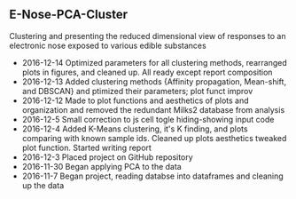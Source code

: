 
## E-Nose-PCA-Cluster

<!-- ##### View report in nbviewer: http://nbviewer.jupyter.org/github/farazhb/E-Nose-PCA-Cluster/blob/a14717c8f404956296f1549cd02ac78fd4c609bd/e_nose.ipynb -->

Clustering and presenting the reduced dimensional view of responses to an electronic nose exposed to various edible substances

- 2016-12-14  Optimized parameters for all clustering methods, rearranged plots in figures, and cleaned up. All ready except report composition
- 2016-12-13  Added clustering methods {Affinity propagation, Mean-shift, and DBSCAN} and ptimized their parameters; plot funct improv
- 2016-12-12  Made to plot functions and aesthetics of plots and organization and removed the redundant Milks2 database from analysis
- 2016-12-5   Small correction to js cell togle hiding-showing input code
- 2016-12-4   Added K-Means clustering, it's K finding, and plots comparing with known sample ids. Cleaned up plots aesthetics tweaked plot function. Started writing report
- 2016-12-3   Placed project on GitHub repository
- 2016-11-30  Began applying PCA to the data
- 2016-11-7   Began project, reading databse into dataframes and cleaning up the data
